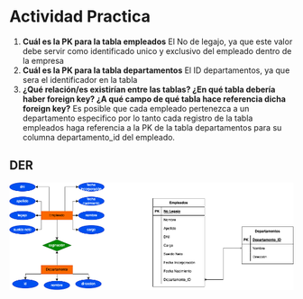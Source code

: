 # Actividad Practica

1. **Cuál es la PK para la tabla empleados**
El No de legajo, ya que este valor debe servir como identificado unico y exclusivo del empleado dentro de la empresa
2. **Cuál es la PK para la tabla departamentos**
El ID departamentos, ya que sera el identificador en la tabla
3. **¿Qué relación/es existirían entre las tablas? ¿En qué tabla debería haber foreign key? ¿A qué campo de qué tabla hace referencia dicha foreign key?**
Es posible que cada empleado pertenezca a un departamento especifico por lo tanto cada registro de la tabla empleados haga referencia a la PK de la tabla departamentos para su columna departamento_id del empleado.

## DER

!["DER"](Super_Software_SRL.png "DER")